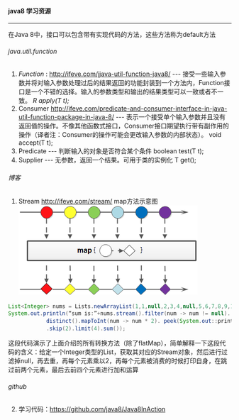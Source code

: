 #### java8 学习资源

------------
在Java 8中，接口可以包含带有实现代码的方法，这些方法称为default方法
###### java.util.function
1. *Function* : http://ifeve.com/jjava-util-function-java8/
	--- 接受一些输入参数并将对输入参数处理过后的结果返回的功能封装到一个方法内，Function接口是一个不错的选择。输入的参数类型和输出的结果类型可以一致或者不一致。
	*R apply(T t);*
2. Consumer http://ifeve.com/predicate-and-consumer-interface-in-java-util-function-package-in-java-8/
	--- 表示一个接受单个输入参数并且没有返回值的操作。不像其他函数式接口，Consumer接口期望执行带有副作用的操作（译者注：Consumer的操作可能会更改输入参数的内部状态）。
	void accept(T t);
3. Predicate 
	--- 判断输入的对象是否符合某个条件
	boolean test(T t);
4. Supplier
	--- 无参数，返回一个结果。可用于类的实例化
	T get();
 
###### 博客
1. Stream http://ifeve.com/stream/
map方法示意图![](https://github.com/starryfei/Interview/blob/master/T2PQJnXOJXXXXXXXXX_!!90219132.bmp)

```java
List<Integer> nums = Lists.newArrayList(1,1,null,2,3,4,null,5,6,7,8,9,10);
System.out.println(“sum is:”+nums.stream().filter(num -> num != null).
            distinct().mapToInt(num -> num * 2). peek(System.out::println)
			.skip(2).limit(4).sum());
```



 这段代码演示了上面介绍的所有转换方法（除了flatMap），简单解释一下这段代码的含义：给定一个Integer类型的List，获取其对应的Stream对象，然后进行过滤掉null，再去重，再每个元素乘以2，再每个元素被消费的时候打印自身，在跳过前两个元素，最后去前四个元素进行加和运算  
###### github
2. 学习代码：https://github.com/java8/Java8InAction
